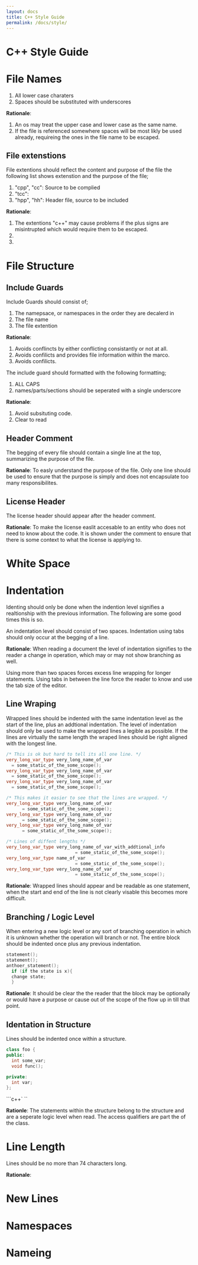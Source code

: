 ```yaml
---
layout: docs
title: C++ Style Guide
permalink: /docs/style/
---
```


C++ Style Guide
==========================================================================
File Names
==========================================================================
1. All lower case charaters
2. Spaces should be substituted with underscores

__Rationale__:
1. An os may treat the upper case and lower case as the same name.
2. If the file is referenced somewhere spaces will be most likly be used
already, requireing the ones in the file name to be escaped.

File extenstions
--------------------------------------------------------------------------
File extentions should reflect the content and purpose of the file the
following list shows extenstion and the purpose of the file;
1. "cpp", "cc": Source to be complied
2. "tcc":
3. "hpp", "hh": Header file, source to be included

__Rationale__:
1. The extentions "c++" may cause problems if the plus signs are
misintrupted which would require them to be escaped.
2. 
3. 

File Structure
==========================================================================
Include Guards
--------------------------------------------------------------------------
Include Guards should consist of;
1. The namepsace, or namespaces in the order they are decalerd in
2. The file name
3. The file extention

__Rationale__:
1. Avoids conflincts by either conflicting consistantly or not at all.
2. Avoids confilicts and provides file information within the marco.
3. Avoids confilicts.

The include guard should formatted with the following formatting;
1. ALL CAPS
2. names/parts/sections should be seperated with a single underscore

__Rationale__:
1. Avoid subsituting code.
2. Clear to read

Header Comment
--------------------------------------------------------------------------
The begging of every file should contain a single line at the top,
summarizing the purpose of the file.

__Rationale__:
To easly understand the purpose of the file. Only one line should be used
to ensure that the purpose is simply and does not encapsulate too many
responsibilites.

License Header
--------------------------------------------------------------------------
The license header should appear after the header comment.

__Rationale__:
To make the license easlit accesable to an entity who does not need to
know about the code. It is shown under the comment to ensure that there is
some context to what the license is applying to.

White Space
==========================================================================

Indentation
==========================================================================
Identing should only be done when the indention level signifies a
realtionship with the previous information. The following are some good
times this is so.

An indentation level should consist of two spaces. Indentation using tabs
should only occur at the begging of a line.

__Rationale__:
When reading a document the level of indentation signifies to the reader a
change in operation, which may or may not show branching as well.

Using more than two spaces forces excess line wrapping for longer
statements. Using tabs in between the line force the reader to know and
use the tab size of the editor.

Line Wraping
--------------------------------------------------------------------------
Wrapped lines should be indented with the same indentation level as the
start of the line, plus an addtional indentation. The level of indentation
should only be used to make the wrapped lines a legible as possible. If
the lines are virtually the same length the wraped lines should be right
aligned with the longest line.

```c++
/* This is ok but hard to tell its all one line. */
very_long_var_type very_long_name_of_var
  = some_static_of_the_some_scope();
very_long_var_type very_long_name_of_var
  = some_static_of_the_some_scope();
very_long_var_type very_long_name_of_var
  = some_static_of_the_some_scope();

/* This makes it easier to see that the lines are wrapped. */
very_long_var_type very_long_name_of_var
      = some_static_of_the_some_scope();
very_long_var_type very_long_name_of_var
      = some_static_of_the_some_scope();
very_long_var_type very_long_name_of_var
      = some_static_of_the_some_scope();

/* Lines of diffent lengths */
very_long_var_type very_long_name_of_var_with_addtional_info
                          = some_static_of_the_some_scope();
very_long_var_type name_of_var
                          = some_static_of_the_some_scope();
very_long_var_type very_long_name_of_var
                          = some_static_of_the_some_scope();
```

__Rationale__:
Wrapped lines should appear and be readable as one statement, when the
start and end of the line is not clearly visable this becomes more
difficult. 

Branching / Logic Level
--------------------------------------------------------------------------
When entering a new logic level or any sort of branching operation in
which it is unknown whether the operation will branch or not. The entire
block should be indented once plus any previous indentation.

```c++
statement();
statement();
anthoer_statement();
  if (if the state is x){
  change state;
  }
```

__Rationale__:
It should be clear the the reader that the block may be optionally or
would have a purpose or cause out of the scope of the flow up in till that
point.

Identation in Structure
--------------------------------------------------------------------------
Lines should be indented once within a structure.

```c++
class foo {
public:
  int some_var;
  void func();

private:
  int var;
};
```

```c++`
``

__Rationle__:
The statements within the structure belong to the structure and are a
seperate logic level when read. The access qualifiers are part the of the
class. 

Line Length
==========================================================================
Lines should be no more than 74 characters long.

__Rationale__:


New Lines
==========================================================================

Namespaces
==========================================================================

Nameing
==========================================================================
